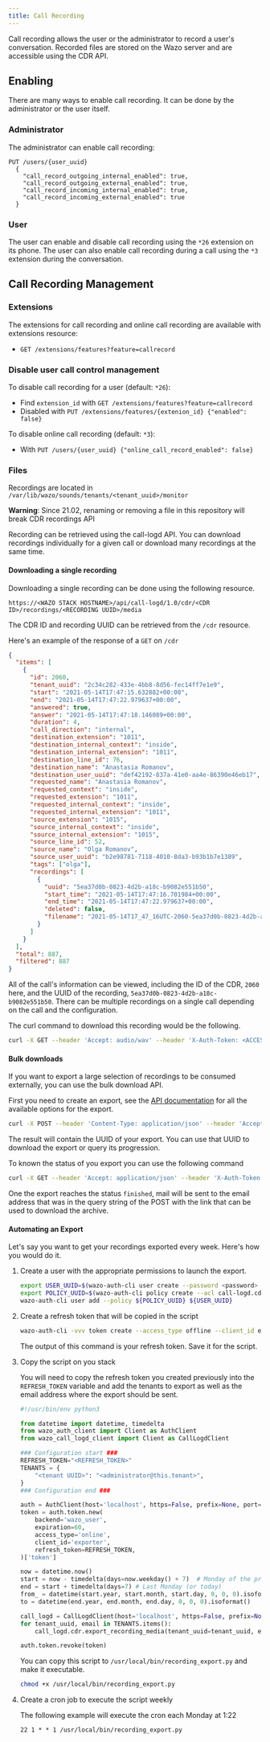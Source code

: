 ```yaml
---
title: Call Recording
---
```


Call recording allows the user or the administrator to record a user's conversation. Recorded files
are stored on the Wazo server and are accessible using the CDR API.

## Enabling

There are many ways to enable call recording. It can be done by the administrator or the user
itself.

### Administrator

The administrator can enable call recording:

```ascii
PUT /users/{user_uuid}
  {
    "call_record_outgoing_internal_enabled": true,
    "call_record_outgoing_external_enabled": true,
    "call_record_incoming_internal_enabled": true,
    "call_record_incoming_external_enabled": true
  }
```

### User

The user can enable and disable call recording using the `*26` extension on its phone. The user can
also enable call recording during a call using the `*3` extension during the conversation.

## Call Recording Management

### Extensions

The extensions for call recording and online call recording are available with extensions resource:

- `GET /extensions/features?feature=callrecord`

### Disable user call control management

To disable call recording for a user (default: `*26`):

- Find `extension_id` with `GET /extensions/features?feature=callrecord`
- Disabled with `PUT /extensions/features/{extenion_id} {"enabled": false}`

To disable online call recording (default: `*3`):

- With `PUT /users/{user_uuid} {"online_call_record_enabled": false}`

### Files

Recordings are located in `/var/lib/wazo/sounds/tenants/<tenant_uuid>/monitor`

**Warning**: Since 21.02, renaming or removing a file in this repository will break CDR recordings
API

Recording can be retrieved using the call-logd API. You can download recordings individually for a
given call or download many recordings at the same time.

#### Downloading a single recording

Downloading a single recording can be done using the following resource.

`https://<WAZO STACK HOSTNAME>/api/call-logd/1.0/cdr/<CDR ID>/recordings/<RECORDING UUID>/media`

The CDR ID and recording UUID can be retrieved from the `/cdr` resource.

Here's an example of the response of a `GET` on `/cdr`

```json
{
  "items": [
    {
      "id": 2060,
      "tenant_uuid": "2c34c282-433e-4bb8-8d56-fec14ff7e1e9",
      "start": "2021-05-14T17:47:15.632882+00:00",
      "end": "2021-05-14T17:47:22.979637+00:00",
      "answered": true,
      "answer": "2021-05-14T17:47:18.146089+00:00",
      "duration": 4,
      "call_direction": "internal",
      "destination_extension": "1011",
      "destination_internal_context": "inside",
      "destination_internal_extension": "1011",
      "destination_line_id": 76,
      "destination_name": "Anastasia Romanov",
      "destination_user_uuid": "def42192-837a-41e0-aa4e-86390e46eb17",
      "requested_name": "Anastasia Romanov",
      "requested_context": "inside",
      "requested_extension": "1011",
      "requested_internal_context": "inside",
      "requested_internal_extension": "1011",
      "source_extension": "1015",
      "source_internal_context": "inside",
      "source_internal_extension": "1015",
      "source_line_id": 52,
      "source_name": "Olga Romanov",
      "source_user_uuid": "b2e98781-7118-4010-8da3-b93b1b7e1389",
      "tags": ["olga"],
      "recordings": [
        {
          "uuid": "5ea37d0b-0823-4d2b-a18c-b9082e551b50",
          "start_time": "2021-05-14T17:47:16.701984+00:00",
          "end_time": "2021-05-14T17:47:22.979637+00:00",
          "deleted": false,
          "filename": "2021-05-14T17_47_16UTC-2060-5ea37d0b-0823-4d2b-a18c-b9082e551b50.wav"
        }
      ]
    }
  ],
  "total": 887,
  "filtered": 887
}
```

All of the call's information can be viewed, including the ID of the CDR, `2060` here, and the UUID
of the recording, `5ea37d0b-0823-4d2b-a18c-b9082e551b50`. There can be multiple recordings on a
single call depending on the call and the configuration.

The curl command to download this recording would be the following.

```bash
curl -X GET --header 'Accept: audio/wav' --header 'X-Auth-Token: <ACCESS TOKEN>' 'https://<WAZO STACK HOSTNAME>/api/call-logd/1.0/cdr/2060/recordings/5ea37d0b-0823-4d2b-a18c-b9082e551b50/media' --output <MY FILE.wav>
```

#### Bulk downloads

If you want to export a large selection of recordings to be consumed externally, you can use the
bulk download API.

First you need to create an export, see the
[API documentation](https://wazo-platform.org/documentation/console/cdr) for all the available
options for the export.

```bash
curl -X POST --header 'Content-Type: application/json' --header 'Accept: application/json' --header 'Wazo-Tenant: <TENANT UUID>' --header 'X-Auth-Token: ACCESS TOKEN' -d '{}' 'https://<WAZO STACK HOSTNAME>/api/call-logd/1.0/cdr/recordings/media/export?from=2021-04-01T00%3A00%3A00-0500&until=2021-05-01T00%3A00%3A00-0500&recurse=false&email=<USERNAME%40DOMAIN>'
```

The result will contain the UUID of your export. You can use that UUID to download the export or
query its progression.

To known the status of you export you can use the following command

```bash
curl -X GET --header 'Accept: application/json' --header 'X-Auth-Token: <ACCESS TOKEN>' 'https://<WAZO STACK HOSTNAME>/api/call-logd/1.0/exports/<EXPORT UUID>'
```

One the export reaches the status `finished`, mail will be sent to the email address that was in the
query string of the POST with the link that can be used to download the archive.

#### Automating an Export

Let's say you want to get your recordings exported every week. Here's how you would do it.

1. Create a user with the appropriate permissions to launch the export.

   ```bash
   export USER_UUID=$(wazo-auth-cli user create --password <password> <username>)
   export POLICY_UUID=$(wazo-auth-cli policy create --acl call-logd.cdr.recordings.media.export.create auth.tenants.read -- recording_exporter)
   wazo-auth-cli user add --policy ${POLICY_UUID} ${USER_UUID}
   ```

2. Create a refresh token that will be copied in the script

   ```bash
   wazo-auth-cli -vvv token create --access_type offline --client_id exporter --auth-username <username> --auth-password <password> 2>&1 | grep "'refresh_token'" | sed "s/'/\"/g" | jq .refresh_token
   ```

   The output of this command is your refresh token. Save it for the script.

3. Copy the script on you stack

   You will need to copy the refresh token you created previously into the `REFRESH_TOKEN` variable
   and add the tenants to export as well as the email address where the export should be sent.

   ```python
   #!/usr/bin/env python3

   from datetime import datetime, timedelta
   from wazo_auth_client import Client as AuthClient
   from wazo_call_logd_client import Client as CallLogdClient

   ### Configuration start ###
   REFRESH_TOKEN="<REFRESH_TOKEN>"
   TENANTS = {
       "<tenant UUID>": "<administrator@this.tenant>",
   }
   ### Configuration end ###

   auth = AuthClient(host='localhost', https=False, prefix=None, port=9497)
   token = auth.token.new(
       backend='wazo_user',
       expiration=60,
       access_type='online',
       client_id='exporter',
       refresh_token=REFRESH_TOKEN,
   )['token']

   now = datetime.now()
   start = now - timedelta(days=now.weekday() + 7)  # Monday of the previous week
   end = start + timedelta(days=7) # Last Monday (or today)
   from_ = datetime(start.year, start.month, start.day, 0, 0, 0).isoformat()
   to = datetime(end.year, end.month, end.day, 0, 0, 0).isoformat()

   call_logd = CallLogdClient(host='localhost', https=False, prefix=None, port=9298, token=token)
   for tenant_uuid, email in TENANTS.items():
       call_logd.cdr.export_recording_media(tenant_uuid=tenant_uuid, email=email, from_=from_, to=to)

   auth.token.revoke(token)
   ```

   You can copy this script to `/usr/local/bin/recording_export.py` and make it executable.

   ```bash
   chmod +x /usr/local/bin/recording_export.py
   ```

4. Create a cron job to execute the script weekly

   The following example will execute the cron each Monday at 1:22

   ```
   22 1 * * 1 /usr/local/bin/recording_export.py
   ```
